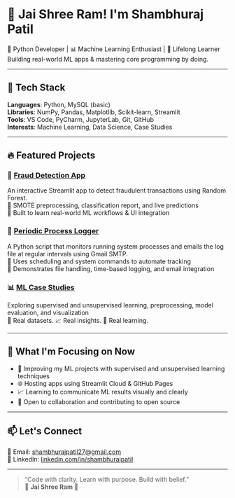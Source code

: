 # 🙏 Jai Shree Ram! I'm Shambhuraj Patil

🚀 Python Developer | 📊 Machine Learning Enthusiast | 🧠 Lifelong Learner  
Building real-world ML apps & mastering core programming by doing.

---

## 🧰 Tech Stack
**Languages**: Python, MySQL (basic)  
**Libraries**: NumPy, Pandas, Matplotlib, Scikit-learn, Streamlit  
**Tools**: VS Code, PyCharm, JupyterLab, Git, GitHub  
**Interests**: Machine Learning, Data Science, Case Studies

---

## 🔥 Featured Projects

### 🚨 [Fraud Detection App](https://github.com/shambhuraj-patil/Fraud-Detection-App)  
An interactive Streamlit app to detect fraudulent transactions using Random Forest.  
🔹 SMOTE preprocessing, classification report, and live predictions  
🔹 Built to learn real-world ML workflows & UI integration

### 🧾 [Periodic Process Logger](https://github.com/shambhuraj-patil/Periodic-Process-Logger)  
A Python script that monitors running system processes and emails the log file at regular intervals using Gmail SMTP.  
🔹 Uses scheduling and system commands to automate tracking  
🔹 Demonstrates file handling, time-based logging, and email integration

### 📊 [ML Case Studies](https://github.com/shambhuraj-patil/ML-Case-Studies)  
Exploring supervised and unsupervised learning, preprocessing, model evaluation, and visualization  
📂 Real datasets. 📈 Real insights. 🧠 Real learning.

---

## 🎯 What I'm Focusing on Now
- 🚀 Improving my ML projects with supervised and unsupervised learning techniques 
- 🌐 Hosting apps using Streamlit Cloud & GitHub Pages  
- 📈 Learning to communicate ML results visually and clearly  
- 🤝 Open to collaboration and contributing to open source

---

## 📫 Let's Connect

📧 Email: shambhurajpatil27@gmail.com  
🔗 LinkedIn: [linkedin.com/in/shambhurajpatil](https://www.linkedin.com/in/shambhurajpatil/)

---

> “Code with clarity. Learn with purpose. Build with belief.”  
> 🙏 **Jai Shree Ram 🚩**
